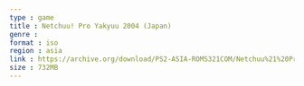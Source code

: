 ```yaml
---
type : game
title : Netchuu! Pro Yakyuu 2004 (Japan)
genre : 
format : iso
region : asia
link : https://archive.org/download/PS2-ASIA-ROMS321COM/Netchuu%21%20Pro%20Yakyuu%202004%20%28Japan%29.7z
size : 732MB
---
```

